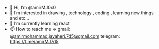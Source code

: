 - 👋 Hi, I’m @amirMJ0x0
- 👀 I’m interested in drawing , technology , coding , learning new things and etc...
- 🌱 I’m currently learning react 
- 📫 How to reach me =>
gmail: @amirmohammad.javaheri.7d5@gmail.com
telegram: https://t.me/amirMJ7d5

<!---
amirMJ0x0/amirMJ0x0 is a ✨ special ✨ repository because its `README.md` (this file) appears on your GitHub profile.
You can click the Preview link to take a look at your changes.
--->
